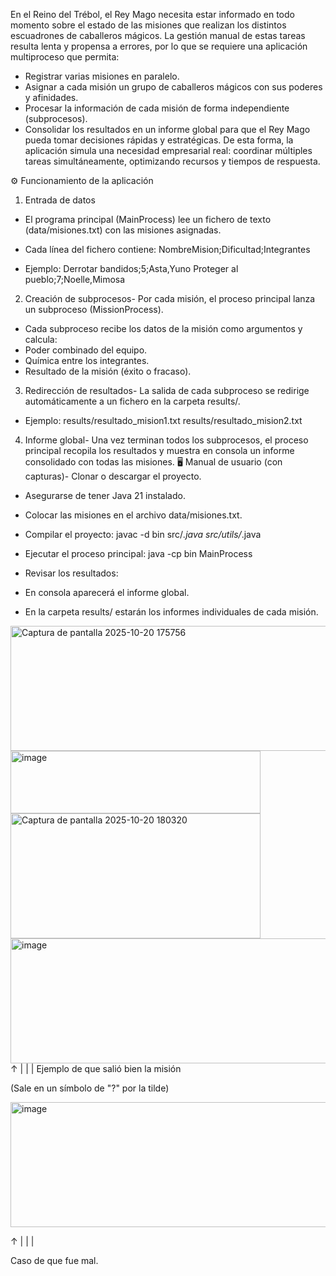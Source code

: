 En el Reino del Trébol, el Rey Mago necesita estar informado en todo momento sobre el estado de las misiones que realizan los distintos escuadrones de caballeros mágicos.
La gestión manual de estas tareas resulta lenta y propensa a errores, por lo que se requiere una aplicación multiproceso que permita:
- Registrar varias misiones en paralelo.
- Asignar a cada misión un grupo de caballeros mágicos con sus poderes y afinidades.
- Procesar la información de cada misión de forma independiente (subprocesos).
- Consolidar los resultados en un informe global para que el Rey Mago pueda tomar decisiones rápidas y estratégicas.
De esta forma, la aplicación simula una necesidad empresarial real: coordinar múltiples tareas simultáneamente, optimizando recursos y tiempos de respuesta.

⚙️ Funcionamiento de la aplicación
1. Entrada de datos
- El programa principal (MainProcess) lee un fichero de texto (data/misiones.txt) con las misiones asignadas.
- Cada línea del fichero contiene:
NombreMision;Dificultad;Integrantes


- Ejemplo:
Derrotar bandidos;5;Asta,Yuno
Proteger al pueblo;7;Noelle,Mimosa
2. Creación de subprocesos- Por cada misión, el proceso principal lanza un subproceso (MissionProcess).
- Cada subproceso recibe los datos de la misión como argumentos y calcula:
- Poder combinado del equipo.
- Química entre los integrantes.
- Resultado de la misión (éxito o fracaso).
3. Redirección de resultados- La salida de cada subproceso se redirige automáticamente a un fichero en la carpeta results/.
- Ejemplo:
results/resultado_mision1.txt
results/resultado_mision2.txt
4. Informe global- Una vez terminan todos los subprocesos, el proceso principal recopila los resultados y muestra en consola un informe consolidado con todas las misiones.
🖥️ Manual de usuario (con capturas)- Clonar o descargar el proyecto.
- Asegurarse de tener Java 21 instalado.
- Colocar las misiones en el archivo data/misiones.txt.
- Compilar el proyecto:
javac -d bin src/*.java src/utils/*.java


- Ejecutar el proceso principal:
java -cp bin MainProcess


- Revisar los resultados:
- En consola aparecerá el informe global.
- En la carpeta results/ estarán los informes individuales de cada misión.

<img width="800" height="200" alt="Captura de pantalla 2025-10-20 175756" src="https://github.com/user-attachments/assets/1cd4f024-346b-4f09-bdb9-3c7cf9f1f8f0" />

<img width="400" height="100" alt="image" src="https://github.com/user-attachments/assets/e8ce341a-708b-49f3-b4e2-719e859c1146" />

<img width="400" height="200" alt="Captura de pantalla 2025-10-20 180320" src="https://github.com/user-attachments/assets/b486f6bd-133b-47f9-81f9-1f27807f7f5f" />


<img width="600" height="200" alt="image" src="https://github.com/user-attachments/assets/88a01880-2541-483e-b25a-3d6e77365614" /> 
↑
|
|
|
Ejemplo de que salió bien la misión

(Sale en un símbolo de "?" por la tilde)

<img width="900" height="200" alt="image" src="https://github.com/user-attachments/assets/613298fa-e557-4e3f-b629-9299e70ea0ba" />

↑
|
|
|

Caso de que fue mal.









